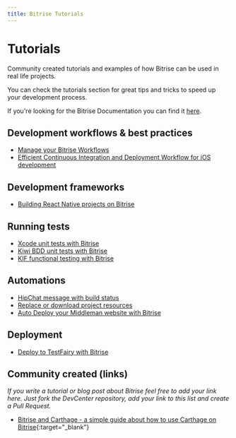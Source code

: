 ```yaml
---
title: Bitrise Tutorials
---
```


# Tutorials

Community created tutorials and examples of how Bitrise can be
used in real life projects.

You can check the tutorials section for great tips and tricks
to speed up your development process.

If you're looking for the Bitrise Documentation you can find
it [here](/docs/index.html).


## Development workflows & best practices

* [Manage your Bitrise Workflows](/tutorials/manage-your-bitrise-workflow.html)
* [Efficient Continuous Integration and Deployment Workflow for iOS development](/tutorials/efficient-continuous-integration-and-deployment-workflow-for-ios.html)

## Development frameworks

* [Building React Native projects on Bitrise](/tutorials/building-react-native-projects-on-bitrise.html)

## Running tests

* [Xcode unit tests with Bitrise](/tutorials/xcode-unit-test.html)
* [Kiwi BDD unit tests with Bitrise](/tutorials/xcode-unit-test-kiwi.html)
* [KIF functional testing with Bitrise](/tutorials/xcode-unit-test-kif.html)

## Automations

* [HipChat message with build status](/tutorials/hipchat-message.html)
* [Replace or download project resources](/tutorials/replace-project-resources.html)
* [Auto Deploy your Middleman website with Bitrise](/tutorials/middleman-project.html)


## Deployment

* [Deploy to TestFairy with Bitrise](/tutorials/deploy-to-testfairy-with-bitrise.html)


## Community created (links)

*If you write a tutorial or blog post about Bitrise feel free to add your link here.
Just fork the DevCenter repository, add your link to this list and create a Pull Request.*

* [Bitrise and Carthage - a simple guide about how to use Carthage on Bitrise](http://blog.ricardopereira.eu/2015/07/10/EN-bitrise-and-carthage/){:target="_blank"}
